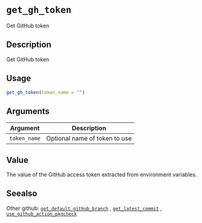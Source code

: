 # `get_gh_token`

Get GitHub token


## Description

Get GitHub token


## Usage

```r
get_gh_token(token_name = "")
```


## Arguments

Argument      |Description
------------- |----------------
`token_name`     |     Optional name of token to use


## Value

The value of the GitHub access token extracted from environment
 variables.


## Seealso

Other github:
 [`get_default_github_branch`](#getdefaultgithubbranch) ,
 [`get_latest_commit`](#getlatestcommit) ,
 [`use_github_action_pkgcheck`](#usegithubactionpkgcheck)


